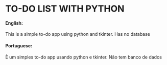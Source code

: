 # TO-DO LIST WITH PYTHON

#### English:
This is a simple to-do app using python and tkinter.
Has no database

#### Portuguese:
È um simples to-do app usando python e tkinter.
Não tem banco de dados
